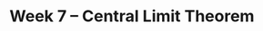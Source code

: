 ---
    title: Week 7 – Central Limit Theorem
    weekNumber: 7
    days:
      - date: 2025-5-13
        events:
          "**LEC 18**{: .label .label-lecture } The Central Limit Theorem":
            "[CIT 14.4-14.5](https://inferentialthinking.com/chapters/14/4/Central_Limit_Theorem.html)" 
          "<small><i><span style='display: inline-block; padding-left: 80px'><b>Keywords:</b> distribution of the sample mean, square root law, CLT-based CIs </span></i></small>":
      - date: 2025-5-14
        events:
          
          "**HW 4**{: .label .label-hw } **Simulation, Sampling, Bootstrapping**":
      - date: 2025-5-15
        events:
          "**LEC 19**{: .label .label-lecture } Choosing Sample Sizes, Statistical Models":
            "[CIT 14.6](https://inferentialthinking.com/chapters/14/6/Choosing_a_Sample_Size.html), [11.1](https://inferentialthinking.com/chapters/11/1/Assessing_a_Model.html)" 
          "<small><i><span style='display: inline-block; padding-left: 80px'><b>Keywords:</b> standard deviation of 0s and 1s, np.random.multinomial, Robert Swain jury </span></i></small>":
          "**DISC 7**{: .label .label-disc } **Standardization and the Normal Distribution**":
      - date: 2025-5-16
        events:
          
          "**LAB 5**{: .label .label-lab } **Variability and the Normal Distribution**":
      - date: 2025-5-17
        events:
          "**LEC 20**{: .label .label-lecture } Hypothesis Testing":
            "[CIT 11.3](https://inferentialthinking.com/chapters/11/3/Decisions_and_Uncertainty.html)" 
          "<small><i><span style='display: inline-block; padding-left: 80px'><b>Keywords:</b> null and alternative hypotheses, test statistic, fair or unfair coin </span></i></small>":
          "**QUIZ 3**{: .label .label-quiz } Quiz 3 covers Lectures 13-16":
---